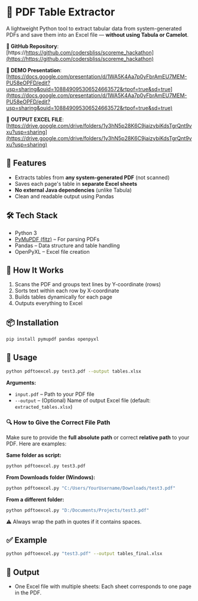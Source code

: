 # 📄 PDF Table Extractor

A lightweight Python tool to extract tabular data from system-generated PDFs and save them into an Excel file — **without using Tabula or Camelot**.

**🔗 GitHub Repository**: [https://https://github.com/codersbliss/scoreme_hackathon](https://https://github.com/codersbliss/scoreme_hackathon)

**🔗 DEMO Presentation**: [https://docs.google.com/presentation/d/1WA5K4Aa7p0yFbrAmEU7MEM-PU58eOPFD/edit?usp=sharing&ouid=108849095306524663572&rtpof=true&sd=true](https://docs.google.com/presentation/d/1WA5K4Aa7p0yFbrAmEU7MEM-PU58eOPFD/edit?usp=sharing&ouid=108849095306524663572&rtpof=true&sd=true)

**🔗 OUTPUT EXCEL FILE**: [https://drive.google.com/drive/folders/1y3hN5p28K6C9jaizybiKdsTgrQnt9vxu?usp=sharing](https://drive.google.com/drive/folders/1y3hN5p28K6C9jaizybiKdsTgrQnt9vxu?usp=sharing)



## 🚀 Features

- Extracts tables from **any system-generated PDF** (not scanned)
- Saves each page's table in **separate Excel sheets**
- **No external Java dependencies** (unlike Tabula)
- Clean and readable output using Pandas

## 🛠️ Tech Stack

- Python 3
- [PyMuPDF (fitz)](https://pymupdf.readthedocs.io/) – For parsing PDFs
- Pandas – Data structure and table handling
- OpenPyXL – Excel file creation

## 🧾 How It Works

1. Scans the PDF and groups text lines by Y-coordinate (rows)
2. Sorts text within each row by X-coordinate
3. Builds tables dynamically for each page
4. Outputs everything to Excel

## 📦 Installation

```bash
pip install pymupdf pandas openpyxl
```

## 📂 Usage

```bash
python pdftoexcel.py test3.pdf --output tables.xlsx
```

**Arguments:**
- `input.pdf` – Path to your PDF file
- `--output` – (Optional) Name of output Excel file (default: `extracted_tables.xlsx`)

### 🔍 How to Give the Correct File Path

Make sure to provide the **full absolute path** or correct **relative path** to your PDF. Here are examples:

**Same folder as script:**
```bash
python pdftoexcel.py test3.pdf
```

**From Downloads folder (Windows):**
```bash
python pdftoexcel.py "C:/Users/YourUsername/Downloads/test3.pdf"
```

**From a different folder:**
```bash
python pdftoexcel.py "D:/Documents/Projects/test3.pdf"
```

⚠️ Always wrap the path in quotes if it contains spaces.

## ✅ Example

```bash
python pdftoexcel.py "test3.pdf" --output tables_final.xlsx
```

## 📄 Output

- One Excel file with multiple sheets: Each sheet corresponds to one page in the PDF.


